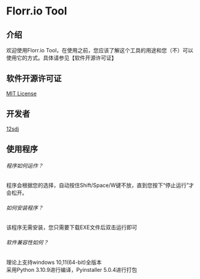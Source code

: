 # Florr.io Tool
## 介绍
欢迎使用Florr.io Tool，在使用之前，您应该了解这个工具的用途和您（不）可以使用它的方式。具体请参见【软件开源许可证】  
## 软件开源许可证
  [MIT License](https://github.com/12sdj/Florr.io-Tool/blob/main/LICENSE)  
## 开发者
  [12sdj](https://github.com/12sdj)  
## 使用程序
###### 程序如何运作？
程序会根据您的选择，自动按住Shift/Space/W键不放，直到您按下“停止运行”才会松开。  
###### 如何安装程序？
该程序无需安装，您只需要下载EXE文件后双击运行即可  
###### 软件兼容性如何？
理论上支持windows 10,11(64-bit)全版本  
采用Python 3.10.9进行编译，Pyinstaller 5.0.4进行打包
